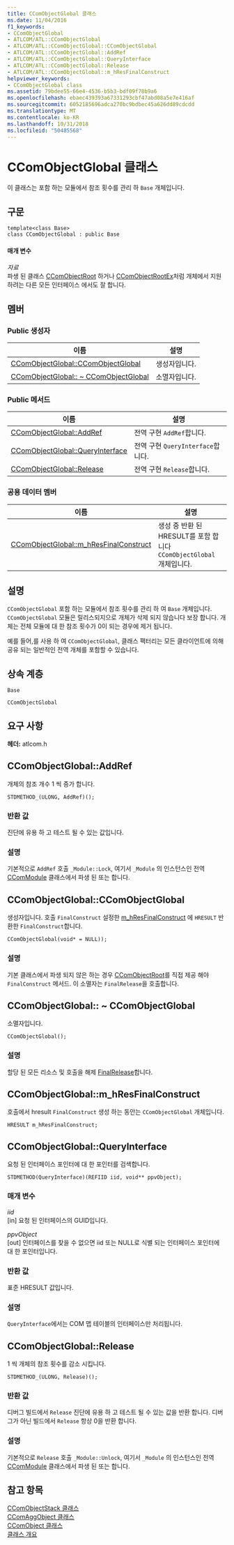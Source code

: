 ```yaml
---
title: CComObjectGlobal 클래스
ms.date: 11/04/2016
f1_keywords:
- CComObjectGlobal
- ATLCOM/ATL::CComObjectGlobal
- ATLCOM/ATL::CComObjectGlobal::CComObjectGlobal
- ATLCOM/ATL::CComObjectGlobal::AddRef
- ATLCOM/ATL::CComObjectGlobal::QueryInterface
- ATLCOM/ATL::CComObjectGlobal::Release
- ATLCOM/ATL::CComObjectGlobal::m_hResFinalConstruct
helpviewer_keywords:
- CComObjectGlobal class
ms.assetid: 79bdee55-66e4-4536-b5b3-bdf09f78b9a6
ms.openlocfilehash: ebaec439393a67331293cbf47abd08a5e7e416af
ms.sourcegitcommit: 6052185696adca270bc9bdbec45a626dd89cdcdd
ms.translationtype: MT
ms.contentlocale: ko-KR
ms.lasthandoff: 10/31/2018
ms.locfileid: "50485568"
---
```

# <a name="ccomobjectglobal-class"></a>CComObjectGlobal 클래스

이 클래스는 포함 하는 모듈에서 참조 횟수를 관리 하 `Base` 개체입니다.

## <a name="syntax"></a>구문

```
template<class Base>
class CComObjectGlobal : public Base
```

#### <a name="parameters"></a>매개 변수

*자료*<br/>
파생 된 클래스 [CComObjectRoot](../../atl/reference/ccomobjectroot-class.md) 하거나 [CComObjectRootEx](../../atl/reference/ccomobjectrootex-class.md)처럼 개체에서 지원 하려는 다른 모든 인터페이스 에서도 잘 합니다.

## <a name="members"></a>멤버

### <a name="public-constructors"></a>Public 생성자

|이름|설명|
|----------|-----------------|
|[CComObjectGlobal::CComObjectGlobal](#ccomobjectglobal)|생성자입니다.|
|[CComObjectGlobal:: ~ CComObjectGlobal](#dtor)|소멸자입니다.|

### <a name="public-methods"></a>Public 메서드

|이름|설명|
|----------|-----------------|
|[CComObjectGlobal::AddRef](#addref)|전역 구현 `AddRef`합니다.|
|[CComObjectGlobal::QueryInterface](#queryinterface)|전역 구현 `QueryInterface`합니다.|
|[CComObjectGlobal::Release](#release)|전역 구현 `Release`합니다.|

### <a name="public-data-members"></a>공용 데이터 멤버

|이름|설명|
|----------|-----------------|
|[CComObjectGlobal::m_hResFinalConstruct](#m_hresfinalconstruct)|생성 중 반환 된 HRESULT를 포함 합니다 `CComObjectGlobal` 개체입니다.|

## <a name="remarks"></a>설명

`CComObjectGlobal` 포함 하는 모듈에서 참조 횟수를 관리 하 여 `Base` 개체입니다. `CComObjectGlobal` 모듈은 릴리스되지으로 개체가 삭제 되지 않습니다 보장 합니다. 개체는 전체 모듈에 대 한 참조 횟수가 0이 되는 경우에 제거 됩니다.

예를 들어,를 사용 하 여 `CComObjectGlobal`, 클래스 팩터리는 모든 클라이언트에 의해 공유 되는 일반적인 전역 개체를 포함할 수 있습니다.

## <a name="inheritance-hierarchy"></a>상속 계층

`Base`

`CComObjectGlobal`

## <a name="requirements"></a>요구 사항

**헤더:** atlcom.h

##  <a name="addref"></a>  CComObjectGlobal::AddRef

개체의 참조 개수 1 씩 증가 합니다.

```
STDMETHOD_(ULONG, AddRef)();
```

### <a name="return-value"></a>반환 값

진단에 유용 하 고 테스트 될 수 있는 값입니다.

### <a name="remarks"></a>설명

기본적으로 `AddRef` 호출 `_Module::Lock`, 여기서 `_Module` 의 인스턴스인 전역 [CComModule](../../atl/reference/ccommodule-class.md) 클래스에서 파생 된 또는 합니다.

##  <a name="ccomobjectglobal"></a>  CComObjectGlobal::CComObjectGlobal

생성자입니다. 호출 `FinalConstruct` 설정한 [m_hResFinalConstruct](#m_hresfinalconstruct) 에 `HRESULT` 반환한 `FinalConstruct`합니다.

```
CComObjectGlobal(void* = NULL));
```

### <a name="remarks"></a>설명

기본 클래스에서 파생 되지 않은 하는 경우 [CComObjectRoot](../../atl/reference/ccomobjectroot-class.md)를 직접 제공 해야 `FinalConstruct` 메서드. 이 소멸자는 `FinalRelease`을 호출합니다.

##  <a name="dtor"></a>  CComObjectGlobal:: ~ CComObjectGlobal

소멸자입니다.

```
CComObjectGlobal();
```

### <a name="remarks"></a>설명

할당 된 모든 리소스 및 호출을 해제 [FinalRelease](ccomobjectrootex-class.md#finalrelease)합니다.

##  <a name="m_hresfinalconstruct"></a>  CComObjectGlobal::m_hResFinalConstruct

호출에서 hresult `FinalConstruct` 생성 하는 동안는 `CComObjectGlobal` 개체입니다.

```
HRESULT m_hResFinalConstruct;
```

##  <a name="queryinterface"></a>  CComObjectGlobal::QueryInterface

요청 된 인터페이스 포인터에 대 한 포인터를 검색합니다.

```
STDMETHOD(QueryInterface)(REFIID iid, void** ppvObject);
```

### <a name="parameters"></a>매개 변수

*iid*<br/>
[in] 요청 된 인터페이스의 GUID입니다.

*ppvObject*<br/>
[out] 인터페이스를 찾을 수 없으면 iid 또는 NULL로 식별 되는 인터페이스 포인터에 대 한 포인터입니다.

### <a name="return-value"></a>반환 값

표준 HRESULT 값입니다.

### <a name="remarks"></a>설명

`QueryInterface`에서는 COM 맵 테이블의 인터페이스만 처리됩니다.

##  <a name="release"></a>  CComObjectGlobal::Release

1 씩 개체의 참조 횟수를 감소 시킵니다.

```
STDMETHOD_(ULONG, Release)();
```

### <a name="return-value"></a>반환 값

디버그 빌드에서 `Release` 진단에 유용 하 고 테스트 될 수 있는 값을 반환 합니다. 디버그가 아닌 빌드에서 `Release` 항상 0을 반환 합니다.

### <a name="remarks"></a>설명

기본적으로 `Release` 호출 `_Module::Unlock`, 여기서 `_Module` 의 인스턴스인 전역 [CComModule](../../atl/reference/ccommodule-class.md) 클래스에서 파생 된 또는 합니다.

## <a name="see-also"></a>참고 항목

[CComObjectStack 클래스](../../atl/reference/ccomobjectstack-class.md)<br/>
[CComAggObject 클래스](../../atl/reference/ccomaggobject-class.md)<br/>
[CComObject 클래스](../../atl/reference/ccomobject-class.md)<br/>
[클래스 개요](../../atl/atl-class-overview.md)
